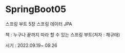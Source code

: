 # SpringBoot05
스프링 부트 5장 스프링 데이터 JPA
<P>
책 : 누구나 끝까지 따라 할 수 있는 스프링 부트(저자 : 채규태)
<p>
시기 : 2022.09.19~ 09.26
